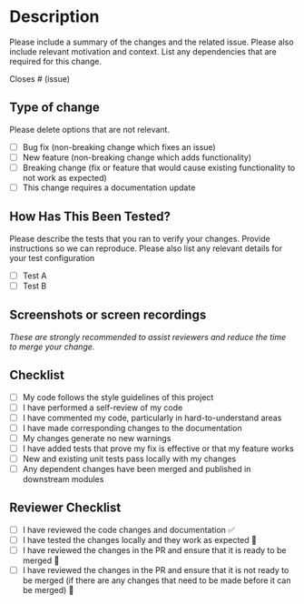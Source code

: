 # Description

Please include a summary of the changes and the related issue. Please also include relevant motivation and context. List any dependencies that are required for this change.

Closes # (issue)

## Type of change

Please delete options that are not relevant.

-   [ ] Bug fix (non-breaking change which fixes an issue)
-   [ ] New feature (non-breaking change which adds functionality)
-   [ ] Breaking change (fix or feature that would cause existing functionality to not work as expected)
-   [ ] This change requires a documentation update

## How Has This Been Tested?

Please describe the tests that you ran to verify your changes. Provide instructions so we can reproduce. Please also list any relevant details for your test configuration

-   [ ] Test A
-   [ ] Test B

## Screenshots or screen recordings

_These are strongly recommended to assist reviewers and reduce the time to merge your change._

## Checklist

-   [ ] My code follows the style guidelines of this project
-   [ ] I have performed a self-review of my code
-   [ ] I have commented my code, particularly in hard-to-understand areas
-   [ ] I have made corresponding changes to the documentation
-   [ ] My changes generate no new warnings
-   [ ] I have added tests that prove my fix is effective or that my feature works
-   [ ] New and existing unit tests pass locally with my changes
-   [ ] Any dependent changes have been merged and published in downstream modules

## Reviewer Checklist

-   [ ] I have reviewed the code changes and documentation ✅
-   [ ] I have tested the changes locally and they work as expected 🧪
-   [ ] I have reviewed the changes in the PR and ensure that it is ready to be merged 🚀
-   [ ] I have reviewed the changes in the PR and ensure that it is not ready to be merged (if there are any changes that need to be made before it can be merged) 🔴
